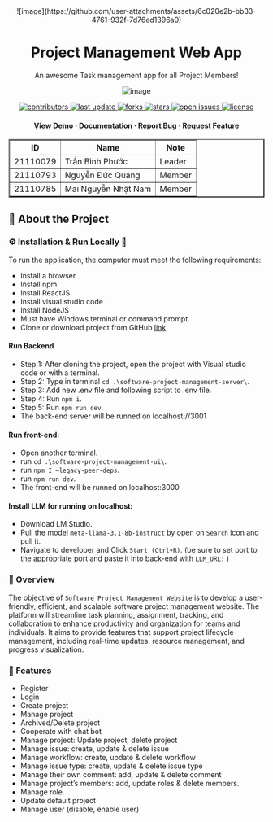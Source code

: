 <div align="center">

<div align="center">
![image](https://github.com/user-attachments/assets/6c020e2b-bb33-4761-932f-7d76ed1396a0)

</div>
  <h1>Project Management Web App</h1>

<p>
    An awesome Task management app for all Project Members! 
  </p>

![image](https://github.com/user-attachments/assets/881f92b5-9105-4d26-9cc4-026a2fcf4ed5)


<!-- Badges -->
<p>
  <a href="">
    <img src="https://img.shields.io/github/contributors/cavoibeoo/software-project-management-web" alt="contributors" />
  </a>
  <a href="">
    <img src="https://img.shields.io/github/last-commit/cavoibeoo/software-project-management-web" alt="last update" />
  </a>
  <a href="https://github.com/NamSellsFish/circle-help/network/members">
    <img src="https://img.shields.io/github/forks/cavoibeoo/software-project-management-web" alt="forks" />
  </a>
  <a href="">
    <img src="https://img.shields.io/github/stars/cavoibeoo/software-project-management-web" alt="stars" />
  </a>
  <a href="">
    <img src="https://img.shields.io/github/issues/cavoibeoo/software-project-management-web" alt="open issues" />
  </a>
  <a href="">
    <img src="https://img.shields.io/github/license/NamSellsFish/circle-help.svg" alt="license" />
  </a>
</p>


<h4>
    <a href="">View Demo</a>
  <span> · </span>
    <a href="https://github.com/NamSellsFish/circle-help/blob/main/readme.md">Documentation</a>
  <span> · </span>
    <a href="https://github.com/NamSellsFish/circle-help/issues">Report Bug</a>
  <span> · </span>
    <a href="https://github.com/NamSellsFish/circle-help/issues">Request Feature</a>
  </h4>
</div>

<!-- Members -->
<div align="center">
<table border="2">
        <tr>
            <th>ID</th>
            <th>Name</th>
            <th>Note</th>
        </tr>
        <tr>
            <td>21110079</td>
            <td>Trần Bình Phước</td>
            <td>Leader</td>
        </tr>
        <tr>
            <td>21110793</td>
            <td>Nguyễn Đức Quang</td>
            <td>Member</td>
        </tr>
                <tr>
            <td>21110785</td>
            <td>Mai Nguyễn Nhật Nam</td>
            <td>Member</td>
        </tr>
</table>
</div>


<!-- About the Project -->

## :star2: About the Project
### ⚙️ Installation \&  Run Locally 🏃
To run the application, the computer must meet the following requirements:
-	Install a browser
-	Install npm
-	Install ReactJS
-	Install visual studio code
-	Install NodeJS
-	Must have Windows terminal or command prompt.
- Clone or download project from GitHub [link](https://github.com/cavoibeoo/software-project-management-web.git) 
#### Run Backend
+ Step 1: After cloning the project, open the project with Visual studio code or with a terminal. 
+ Step 2: Type in terminal `cd .\software-project-management-server\`.
+ Step 3: Add new .env file and following script to .env file. 
+ Step 4: Run `npm i`.
+ Step 5: Run `npm run dev`.
+ The back-end server will be runned on localhost://3001
#### Run front-end: 
+ Open another terminal.
+ run `cd .\software-project-management-ui\`.
+ run `npm I –legacy-peer-deps`.
+ run `npm run dev`.
+ The front-end will be runned on localhost:3000	
#### Install LLM for running on localhost:
+ Download LM Studio.
+ Pull the model `meta-llama-3.1-8b-instruct` by open on `Search` icon and pull it. 
+ Navigate to developer and Click `Start (Ctrl+R)`. (be sure to set port to the appropriate port and paste it into back-end with `LLM_URL:` )




### :thought_balloon: Overview
The objective of `Software Project Management Website` is to develop a user-friendly, efficient, and scalable software project management website. The platform will streamline task planning, assignment, tracking, and collaboration to enhance productivity and organization for teams and individuals. It aims to provide features that support project lifecycle management, including real-time updates, resource management, and progress visualization.

### :dart: Features
-	Register
-	Login
-	Create project
-	Manage project
-	Archived/Delete project
-	Cooperate with chat bot
-	Manage project: Update project, delete project
-	Manage issue: create, update & delete issue
-	Manage workflow: create, update & delete workflow
-	Manage issue type: create, update & delete issue type
-	Manage their own comment: add, update & delete comment
-	Manage project’s members: add, update roles & delete members.
-	Manage role.
- Update default project
- Manage user (disable, enable user)

